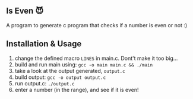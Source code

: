## Is Even 😈

A program to generate c program that checks if a number is even or not :)

## Installation & Usage

1. change the defined macro `LINES` in main.c. Dont't make it too big...
2. build and run main using: ```gcc -o main main.c && ./main```
3. take a look at the output generated, `output.c`
4. build output: ```gcc -o output output.c```
5. run output.c: ```./output.c```
6. enter a number (in the range), and see if it is even!